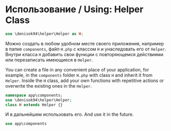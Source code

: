 Использование / Using: Helper Class
===================================

```php
use \denisok94\helper\Helper as H;
```
Можно создать в любом удобном месте своего приложения, например в папке `components`, файл `H.php` с классом `H` и унаследовать его от `Helper`.
Внутри класса `H` добавить свои функции с повторяющемся действиями или перезаписать имеющиеся в `Helper`.

You can create a file in any convenient place of your application, for example, in the `components` folder `H.php` with class `H` and inherit it from `Helper`.
Inside the `H` class, add your own functions with repetitive actions or overwrite the existing ones in the `Helper`.

```php
namespace app\components;
use \denisok94\helper\Helper;
class H extends Helper {}
```

И в дальнейшем использовать его. 
And use it in the future.

```php
use app\components
```